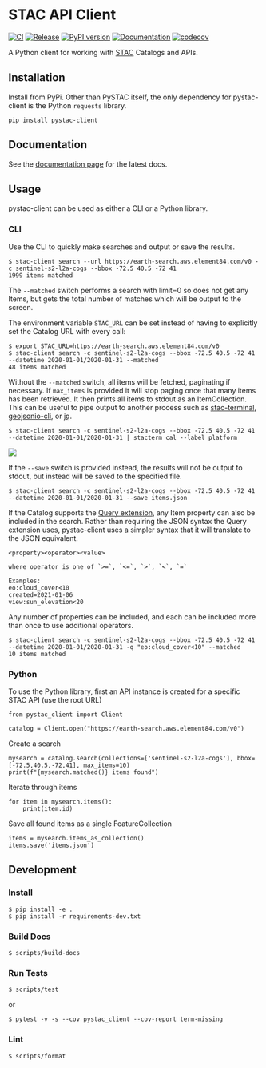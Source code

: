 STAC API Client
===============

[![CI](https://github.com/stac-utils/pystac-client/actions/workflows/continuous-integration.yml/badge.svg)](https://github.com/stac-utils/pystac-client/actions/workflows/continuous-integration.yml)
[![Release](https://github.com/stac-utils/pystac-client/actions/workflows/release.yml/badge.svg)](https://github.com/stac-utils/pystac-client/actions/workflows/release.yml)
[![PyPI version](https://badge.fury.io/py/pystac-client.svg)](https://badge.fury.io/py/pystac-client)
[![Documentation](https://readthedocs.org/projects/pystac-client/badge/?version=latest)](https://pystac-client.readthedocs.io/en/latest/)
[![codecov](https://codecov.io/gh/stac-utils/pystac-client/branch/main/graph/badge.svg)](https://codecov.io/gh/stac-utils/pystac-client)


A Python client for working with [STAC](https://stacspec.org/) Catalogs and APIs.

## Installation

Install from PyPi. Other than PySTAC itself, the only dependency for pystac-client is the Python `requests` library.

```shell
pip install pystac-client
```

## Documentation

See the [documentation page](https://pystac-client.readthedocs.io/en/latest/) for the latest docs.

## Usage

pystac-client can be used as either a CLI or a Python library.

### CLI

Use the CLI to quickly make searches and output or save the results.

```
$ stac-client search --url https://earth-search.aws.element84.com/v0 -c sentinel-s2-l2a-cogs --bbox -72.5 40.5 -72 41
1999 items matched
```

The `--matched` switch performs a search with limit=0 so does not get any Items, but gets the total number of 
matches which will be output to the screen.

The environment variable `STAC_URL` can be set instead of having to explicitly set the Catalog URL with every call:

```
$ export STAC_URL=https://earth-search.aws.element84.com/v0 
$ stac-client search -c sentinel-s2-l2a-cogs --bbox -72.5 40.5 -72 41 --datetime 2020-01-01/2020-01-31 --matched
48 items matched
```

Without the `--matched` switch, all items will be fetched, paginating if necessary. If `max_items` is provided 
it will stop paging once that many items has been retrieved. It then prints all items to stdout as an ItemCollection.
This can be useful to pipe output to another process such as [stac-terminal](https://github.com/stac-utils/stac-terminal),
[geojsonio-cli](https://github.com/mapbox/geojsonio-cli), or [jq](https://stedolan.github.io/jq/).

```
$ stac-client search -c sentinel-s2-l2a-cogs --bbox -72.5 40.5 -72 41 --datetime 2020-01-01/2020-01-31 | stacterm cal --label platform
```

![](docs/source/images/stacterm-cal.png)

If the `--save` switch is provided instead, the results will not be output to stdout, but instead will be saved to
the specified file.

```
$ stac-client search -c sentinel-s2-l2a-cogs --bbox -72.5 40.5 -72 41 --datetime 2020-01-01/2020-01-31 --save items.json
```

If the Catalog supports the [Query extension](https://github.com/radiantearth/stac-api-spec/tree/master/fragments/query),
any Item property can also be included in the search. Rather than requiring the JSON syntax the Query extension uses,
pystac-client uses a simpler syntax that it will translate to the JSON equivalent. 

```
<property><operator><value>

where operator is one of `>=`, `<=`, `>`, `<`, `=`

Examples:
eo:cloud_cover<10
created=2021-01-06
view:sun_elevation<20
```


Any number of properties can be included, and each can be included more than once to use additional operators.

```
$ stac-client search -c sentinel-s2-l2a-cogs --bbox -72.5 40.5 -72 41 --datetime 2020-01-01/2020-01-31 -q "eo:cloud_cover<10" --matched
10 items matched
```

### Python

To use the Python library, first an API instance is created for a specific STAC API (use the root URL)

```
from pystac_client import Client

catalog = Client.open("https://earth-search.aws.element84.com/v0")
```

Create a search
```
mysearch = catalog.search(collections=['sentinel-s2-l2a-cogs'], bbox=[-72.5,40.5,-72,41], max_items=10)
print(f"{mysearch.matched()} items found")
```

Iterate through items

```
for item in mysearch.items():
    print(item.id)
```

Save all found items as a single FeatureCollection

```
items = mysearch.items_as_collection()
items.save('items.json')
```

## Development

### Install

```shell
$ pip install -e .
$ pip install -r requirements-dev.txt
```

### Build Docs

```shell
$ scripts/build-docs
```

### Run Tests

```shell
$ scripts/test
```

or

```shell
$ pytest -v -s --cov pystac_client --cov-report term-missing
```

### Lint

```shell
$ scripts/format
```

